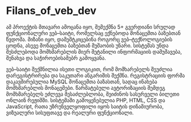# Filans_of_veb_dev
ამ პროექტის მთავარი ამოცანა იყო, შემექმნა 5+ გვერდიანი სრულად ფუნქციონალური ვებ–საიტი, რომელსაც ექნებოდა მონაცემთა ბაზებთან წვდომა. მიზანი იყო, დამემტკიცებინა როგორც ვებ–ტექნოლოგიების ცოდნა, ასევე მონაცემთა ბაზებთან მუშაობის უნარი. სისტემას უნდა შესძლებოდა მომხმარებლის მიერ შეტანილი ინფორმაციის დამუშავება, შენახვა და საჭიროებისამებრ გამოყვანა.

ვებ–საიტი შექმნილია ისეთი ლოგიკით, რომ მომხარებელს შეუძლია დარეგისტრირება და საკუთარი ანგარიშის შექმნა. რეგისტრაციის ფორმა დაკავშირებულია MySQL მონაცემთა ბაზასთან, სადაც ინახება მომხმარებლის მონაცემები. წარმატებული ავტორიზაციის შემდეგ მომხმარებელს ეძლევა შესაძლებლობა, შეიძინოს სასურველი ბილეთი ონლაინ რეჟიმში. სისტემაში გამოყენებულია PHP, HTML, CSS და JavaScript, რათა უზრუნველყოფილი იყოს საიტის დინამიურობა, ვიზუალური სისუფთავე და რეალური ფუნქციონალი.
